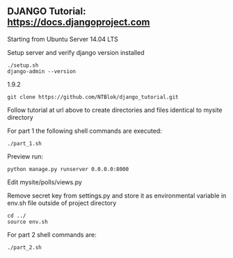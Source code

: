 ## DJANGO Tutorial: https://docs.djangoproject.com

Starting from Ubuntu Server 14.04 LTS

Setup server and verify django version installed

    ./setup.sh
    django-admin --version
1.9.2

    git clone https://github.com/NTBlok/django_tutorial.git

Follow tutorial at url above to create directories and files identical to mysite directory

For part 1 the following shell commands are executed:

    ./part_1.sh

Preview run:

    python manage.py runserver 0.0.0.0:8000

Edit mysite/polls/views.py

Remove secret key from settings.py and store it as environmental variable in env.sh file outside of project directory

    cd ../
    source env.sh

For part 2 shell commands are:

    ./part_2.sh


